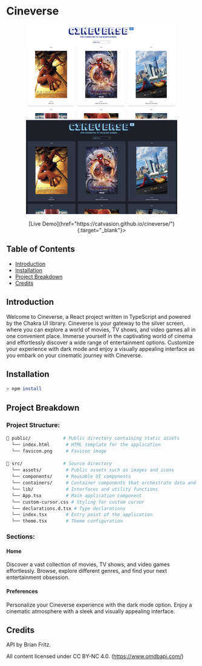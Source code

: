# Cineverse

<p align="center">
  <img src="https://github.com/catvasion/cineverse/blob/main/public/screens/screen01.png" alt="preview" width="400">
  <img src="https://github.com/catvasion/cineverse/blob/main/public/screens/screen02.png" alt="preview" width="400">  
</p>
<p align="center">
 [Live Demo](href="https://catvasion.github.io/cineverse/"){:target="_blank"}>
    
 
</p>

## Table of Contents
- [Introduction](#introduction)
- [Installation](#installation)
- [Project Breakdown](#project-breakdown)
- [Credits](#credits)

## Introduction
Welcome to Cineverse, a React project written in TypeScript and powered by the Chakra UI library. Cineverse is your gateway to the silver screen, where you can explore a world of movies, TV shows, and video games all in one convenient place. Immerse yourself in the captivating world of cinema and effortlessly discover a wide range of entertainment options. Customize your experience with dark mode and enjoy a visually appealing interface as you embark on your cinematic journey with Cineverse.

## Installation 
```sh
> npm install 
```
## Project Breakdown

### Project Structure:
```sh
📂 public/            # Public directory containing static assets
  └── index.html      # HTML template for the application
  └── favicon.png     # Favicon image

📂 src/               # Source directory
  └── assets/         # Public assets such as images and icons
  └── components/     # Reusable UI components
  └── containers/     # Container components that orchestrate data and UI
  └── lib/            # Interfaces and utility functions
  └── App.tsx         # Main application component
  └── custom-cursor.css # Styling for custom cursor
  └── declarations.d.tsx # Type declarations
  └── index.tsx       # Entry point of the application
  └── theme.tsx       # Theme configuration

```

### Sections:

#### Home

Discover a vast collection of movies, TV shows, and video games effortlessly. Browse, explore different genres, and find your next entertainment obsession.

#### Preferences

Personalize your Cineverse experience with the dark mode option. Enjoy a cinematic atmosphere with a sleek and visually appealing interface.


## Credits

API by Brian Fritz.

All content licensed under CC BY-NC 4.0.
(https://www.omdbapi.com/)


